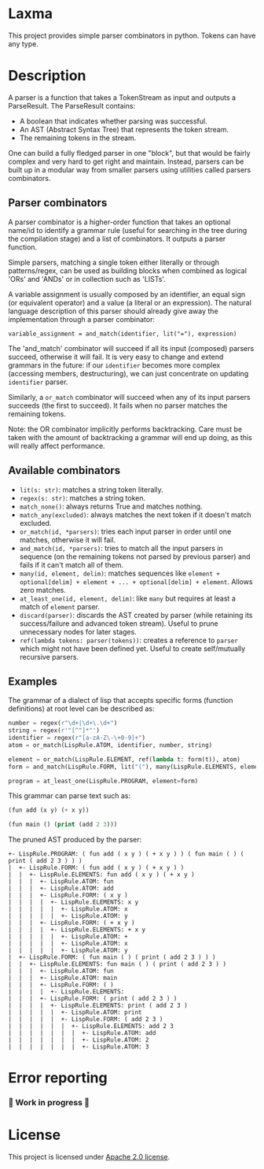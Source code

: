 # Laxma

This project provides simple parser combinators in python. Tokens can have any type.

# Description

A parser is a function that takes a TokenStream as input and outputs a ParseResult. The ParseResult contains:

- A boolean that indicates whether parsing was successful.
- An AST (Abstract Syntax Tree) that represents the token stream.
- The remaining tokens in the stream.

One can build a fully fledged parser in one "block", but that would be fairly complex and very hard to get right and
maintain. Instead, parsers can be built up in a modular way from smaller parsers using utilities called parsers
combinators.

## Parser combinators

A parser combinator is a higher-order function that takes an optional name/id to identify a grammar rule (useful for
searching in the tree during the compilation stage) and a list of combinators. It outputs a parser function.

Simple parsers, matching a single token either literally or through patterns/regex, can be used as building blocks when
combined as logical 'ORs' and 'ANDs' or in collection such as 'LISTs'.

A variable assignment is usually composed by an identifier, an equal sign (or equivalent operator) and a value (a
literal or an expression). The natural language description of this parser should already give away the implementation
through a parser combinator:

`variable_assignment = and_match(identifier, lit("="), expression)`

The 'and_match' combinator will succeed if all its input (composed) parsers succeed, otherwise it will fail. It is very
easy to change and extend grammars in the future: if our `identifier` becomes more complex (accessing members,
destructuring), we can just concentrate on updating `identifier` parser.

Similarly, a `or_match` combinator will succeed when any of its input parsers succeeds (the first to succeed). It fails
when no parser matches the remaining tokens.

Note: the OR combinator implicitly performs backtracking. Care must be taken with the amount of backtracking a grammar
will end up doing, as this will really affect performance.

## Available combinators

- `lit(s: str)`: matches a string token literally.
- `regex(s: str)`: matches a string token.
- `match_none()`: always returns True and matches nothing.
- `match_any(excluded)`: always matches the next token if it doesn't match excluded.
- `or_match(id, *parsers)`: tries each input parser in order until one matches, otherwise it will fail.
- `and_match(id, *parsers)`: tries to match all the input parsers in sequence (on the remaining tokens not parsed by
  previous parser) and fails if it can't match all of them.
- `many(id, element, delim)`: matches sequences like `element + optional[delim] + element + ... + optional[delim] +
  element`. Allows zero matches.
- `at_least_one(id, element, delim)`: like `many` but requires at least a match of `element` parser.
- `discard(parser)`: discards the AST created by parser (while retaining its success/failure and advanced token stream).
  Useful to prune unnecessary nodes for later stages.
- `ref(lambda tokens: parser(tokens))`: creates a reference to `parser` which might not have been defined yet. Useful to
  create self/mutually recursive parsers.

## Examples

The grammar of a dialect of lisp that accepts specific forms (function definitions) at root level can be described as:

``` python
number = regex(r"\d+|\d+\.\d+")
string = regex(r'"[^"]*"')
identifier = regex(r"[a-zA-Z\-\+0-9]+")
atom = or_match(LispRule.ATOM, identifier, number, string)

element = or_match(LispRule.ELEMENT, ref(lambda t: form(t)), atom)
form = and_match(LispRule.FORM, lit("("), many(LispRule.ELEMENTS, element=element), lit(")"))

program = at_least_one(LispRule.PROGRAM, element=form)
```

This grammar can parse text such as:

```lisp
(fun add (x y) (+ x y))

(fun main () (print (add 2 3)))
```

The pruned AST produced by the parser:

```
+- LispRule.PROGRAM: ( fun add ( x y ) ( + x y ) ) ( fun main ( ) ( print ( add 2 3 ) ) )
|  +- LispRule.FORM: ( fun add ( x y ) ( + x y ) )
|  |  +- LispRule.ELEMENTS: fun add ( x y ) ( + x y )
|  |  |  +- LispRule.ATOM: fun
|  |  |  +- LispRule.ATOM: add
|  |  |  +- LispRule.FORM: ( x y )
|  |  |  |  +- LispRule.ELEMENTS: x y
|  |  |  |  |  +- LispRule.ATOM: x
|  |  |  |  |  +- LispRule.ATOM: y
|  |  |  +- LispRule.FORM: ( + x y )
|  |  |  |  +- LispRule.ELEMENTS: + x y
|  |  |  |  |  +- LispRule.ATOM: +
|  |  |  |  |  +- LispRule.ATOM: x
|  |  |  |  |  +- LispRule.ATOM: y
|  +- LispRule.FORM: ( fun main ( ) ( print ( add 2 3 ) ) )
|  |  +- LispRule.ELEMENTS: fun main ( ) ( print ( add 2 3 ) )
|  |  |  +- LispRule.ATOM: fun
|  |  |  +- LispRule.ATOM: main
|  |  |  +- LispRule.FORM: ( )
|  |  |  |  +- LispRule.ELEMENTS: 
|  |  |  +- LispRule.FORM: ( print ( add 2 3 ) )
|  |  |  |  +- LispRule.ELEMENTS: print ( add 2 3 )
|  |  |  |  |  +- LispRule.ATOM: print
|  |  |  |  |  +- LispRule.FORM: ( add 2 3 )
|  |  |  |  |  |  +- LispRule.ELEMENTS: add 2 3
|  |  |  |  |  |  |  +- LispRule.ATOM: add
|  |  |  |  |  |  |  +- LispRule.ATOM: 2
|  |  |  |  |  |  |  +- LispRule.ATOM: 3
```

# Error reporting

 ### 🚧 Work in progress 🚧

# License

This project is licensed under [Apache 2.0 license](LICENSE).